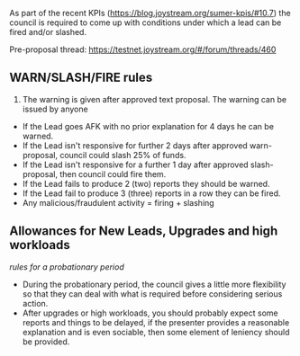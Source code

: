 As part of the recent KPIs (https://blog.joystream.org/sumer-kpis/#10.7) the council is required to come up with conditions under which a lead can be fired and/or slashed.

Pre-proposal thread: https://testnet.joystream.org/#/forum/threads/460 

## WARN/SLASH/FIRE rules

1. The warning is given after approved text proposal. The warning can be issued by anyone

- If the Lead goes AFK with no prior explanation for 4 days he can be warned.
- If the Lead isn't responsive for further 2 days after approved warn-proposal, council could slash 25% of funds. 
- If the Lead isn't responsive for a further 1 day after approved slash-proposal, then council could fire them.
- If the Lead fails to produce 2 (two) reports they should be warned.
- If the Lead fail to produce 3 (three) reports in a row they can be fired.
- Any malicious/fraudulent activity = firing + slashing

## Allowances for New Leads, Upgrades and high workloads

*rules for a probationary period*

- During the probationary period, the council gives a little more flexibility so that they can deal with what is required before considering serious action.
- After upgrades or high workloads, you should probably expect some reports and things to be delayed, if the presenter provides a reasonable explanation and is even sociable, then some element of leniency should be provided.
